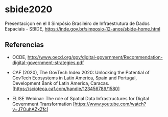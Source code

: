 # sbide2020
Presentaciçon en el II Simpósio Brasileiro de Infraestrutura de Dados Espaciais - SBIDE, https://inde.gov.br/simposio-12-anos/sbide-home.html


## Referencias

* OCDE, http://www.oecd.org/gov/digital-government/Recommendation-digital-government-strategies.pdf

* CAF (2020), The GovTech Index 2020: Unlocking the Potential of GovTech Ecosystems in Latin America, Spain and
Portugal, Development Bank of Latin America, Caracas. [https://scioteca.caf.com/handle/123456789/1580]

* ELISE Webinar: The role of Spatial Data Infrastructures for Digital Government Transformation [https://www.youtube.com/watch?v=J7OuhAZxZfc]
